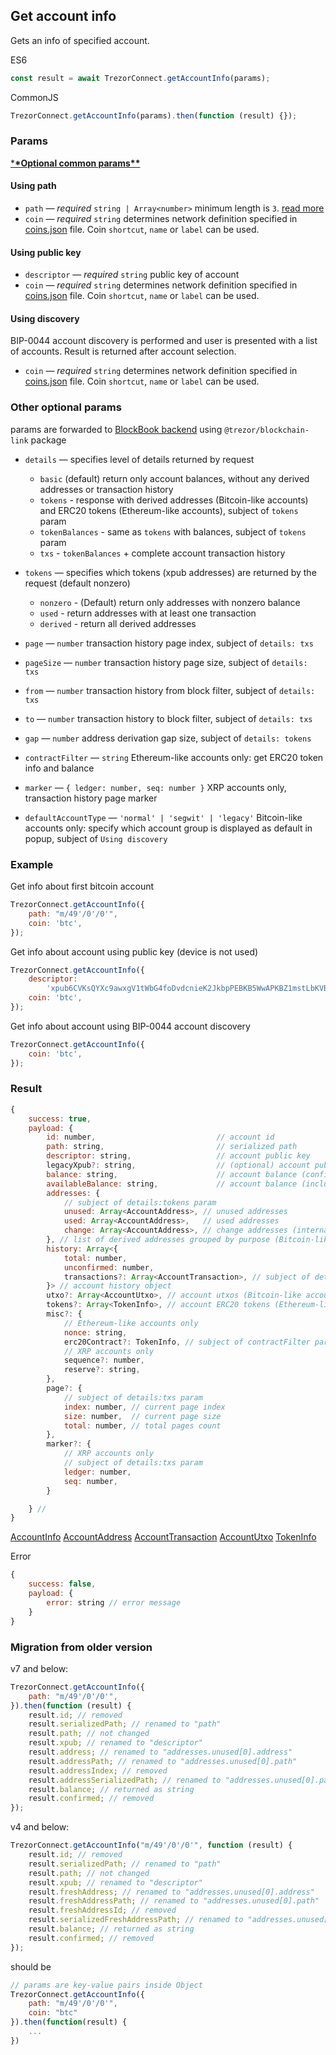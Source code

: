 ## Get account info

Gets an info of specified account.

ES6

```javascript
const result = await TrezorConnect.getAccountInfo(params);
```

CommonJS

```javascript
TrezorConnect.getAccountInfo(params).then(function (result) {});
```

### Params

[\***\*Optional common params\*\***](commonParams.md)

#### Using path

-   `path` — _required_ `string | Array<number>` minimum length is `3`. [read more](path.md)
-   `coin` — _required_ `string` determines network definition specified in [coins.json](../../src/data/coins.json) file. Coin `shortcut`, `name` or `label` can be used.

#### Using public key

-   `descriptor` — _required_ `string` public key of account
-   `coin` — _required_ `string` determines network definition specified in [coins.json](../../src/data/coins.json) file. Coin `shortcut`, `name` or `label` can be used.

#### Using discovery

BIP-0044 account discovery is performed and user is presented with a list of accounts. Result is returned after account selection.

-   `coin` — _required_ `string` determines network definition specified in [coins.json](../../src/data/coins.json) file. Coin `shortcut`, `name` or `label` can be used.

### Other optional params

params are forwarded to [BlockBook backend](https://github.com/trezor/blockbook/blob/master/docs/api.md#api-v2) using `@trezor/blockchain-link` package

-   `details` — specifies level of details returned by request

    -   `basic` (default) return only account balances, without any derived addresses or transaction history
    -   `tokens` - response with derived addresses (Bitcoin-like accounts) and ERC20 tokens (Ethereum-like accounts), subject of `tokens` param
    -   `tokenBalances` - same as `tokens` with balances, subject of `tokens` param
    -   `txs` - `tokenBalances` + complete account transaction history

-   `tokens` — specifies which tokens (xpub addresses) are returned by the request (default nonzero)

    -   `nonzero` - (Default) return only addresses with nonzero balance
    -   `used` - return addresses with at least one transaction
    -   `derived` - return all derived addresses

-   `page` — `number` transaction history page index, subject of `details: txs`
-   `pageSize` — `number` transaction history page size, subject of `details: txs`
-   `from` — `number` transaction history from block filter, subject of `details: txs`
-   `to` — `number` transaction history to block filter, subject of `details: txs`
-   `gap` — `number` address derivation gap size, subject of `details: tokens`
-   `contractFilter` — `string` Ethereum-like accounts only: get ERC20 token info and balance
-   `marker` — `{ ledger: number, seq: number }` XRP accounts only, transaction history page marker
-   `defaultAccountType` — `'normal' | 'segwit' | 'legacy'` Bitcoin-like accounts only: specify which account group is displayed as default in popup, subject of `Using discovery`

### Example

Get info about first bitcoin account

```javascript
TrezorConnect.getAccountInfo({
    path: "m/49'/0'/0'",
    coin: 'btc',
});
```

Get info about account using public key (device is not used)

```javascript
TrezorConnect.getAccountInfo({
    descriptor:
        'xpub6CVKsQYXc9awxgV1tWbG4foDvdcnieK2JkbpPEBKB5WwAPKBZ1mstLbKVB4ov7QzxzjaxNK6EfmNY5Jsk2cG26EVcEkycGW4tchT2dyUhrx',
    coin: 'btc',
});
```

Get info about account using BIP-0044 account discovery

```javascript
TrezorConnect.getAccountInfo({
    coin: 'btc',
});
```

### Result

```javascript
{
    success: true,
    payload: {
        id: number,                           // account id
        path: string,                         // serialized path
        descriptor: string,                   // account public key
        legacyXpub?: string,                  // (optional) account public key in legacy format (only for segwit and segwit native accounts)
        balance: string,                      // account balance (confirmed transactions only)
        availableBalance: string,             // account balance (including unconfirmed transactions)
        addresses: {
            // subject of details:tokens param
            unused: Array<AccountAddress>, // unused addresses
            used: Array<AccountAddress>,   // used addresses
            change: Array<AccountAddress>, // change addresses (internal)
        }, // list of derived addresses grouped by purpose (Bitcoin-like accounts)
        history: Array<{
            total: number,
            unconfirmed: number,
            transactions?: Array<AccountTransaction>, // subject of details:txs param
        }> // account history object
        utxo?: Array<AccountUtxo>, // account utxos (Bitcoin-like accounts), subject of details:tokens param
        tokens?: Array<TokenInfo>, // account ERC20 tokens (Ethereum-like accounts), subject of details:tokens param
        misc?: {
            // Ethereum-like accounts only
            nonce: string,
            erc20Contract?: TokenInfo, // subject of contractFilter param
            // XRP accounts only
            sequence?: number,
            reserve?: string,
        },
        page?: {
            // subject of details:txs param
            index: number, // current page index
            size: number,  // current page size
            total: number, // total pages count
        },
        marker?: {
            // XRP accounts only
            // subject of details:txs param
            ledger: number,
            seq: number,
        }

    } //
}
```

[AccountInfo](../../src/js/types/account.js#L108)
[AccountAddress](../../src/js/types/account.js#L34)
[AccountTransaction](../../src/js/types/account.js#L83)
[AccountUtxo](../../src/js/types/account.js#L49)
[TokenInfo](../../src/js/types/account.js#L24)

Error

```javascript
{
    success: false,
    payload: {
        error: string // error message
    }
}
```

### Migration from older version

v7 and below:

```javascript
TrezorConnect.getAccountInfo({
    path: "m/49'/0'/0'",
}).then(function (result) {
    result.id; // removed
    result.serializedPath; // renamed to "path"
    result.path; // not changed
    result.xpub; // renamed to "descriptor"
    result.address; // renamed to "addresses.unused[0].address"
    result.addressPath; // renamed to "addresses.unused[0].path"
    result.addressIndex; // removed
    result.addressSerializedPath; // renamed to "addresses.unused[0].path"
    result.balance; // returned as string
    result.confirmed; // removed
});
```

v4 and below:

```javascript
TrezorConnect.getAccountInfo("m/49'/0'/0'", function (result) {
    result.id; // removed
    result.serializedPath; // renamed to "path"
    result.path; // not changed
    result.xpub; // renamed to "descriptor"
    result.freshAddress; // renamed to "addresses.unused[0].address"
    result.freshAddressPath; // renamed to "addresses.unused[0].path"
    result.freshAddressId; // removed
    result.serializedFreshAddressPath; // renamed to "addresses.unused[0].path"
    result.balance; // returned as string
    result.confirmed; // removed
});
```

should be

```javascript
// params are key-value pairs inside Object
TrezorConnect.getAccountInfo({
    path: "m/49'/0'/0'",
    coin: "btc"
}).then(function(result) {
    ...
})
```
